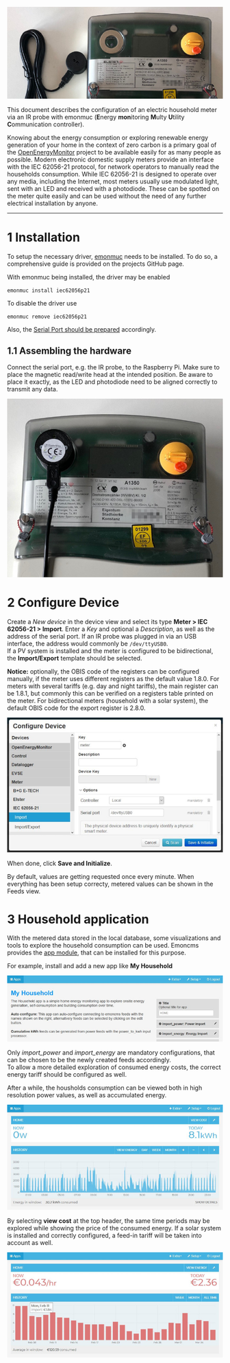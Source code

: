 ![ir-prepare](img/metering/ir-prepare.jpg)

This document describes the configuration of an electric household meter via an IR probe with emonmuc (**E**nergy **mon**itoring **M**ulty **U**tility **C**ommunication controller).

Knowing about the energy consumption or exploring renewable energy generation of your home in the context of zero carbon is a primary goal of the [OpenEnergyMonitor](https://openenergymonitor.org/) project to be available easily for as many people as possible. Modern electronic domestic supply meters provide an interface with the IEC 62056-21 protocol, for network operators to manually read the households consumption. While IEC 62056-21 is designed to operate over any media, including the Internet, most meters usually use modulated light, sent with an LED and received with a photodiode. These can be spotted on the meter quite easily and can be used without the need of any further electrical installation by anyone.


---------------

# 1 Installation

To setup the necessary driver, [emonmuc](https://github.com/isc-konstanz/emonmuc/) needs to be installed. To do so, a comprehensive guide is provided on the projects GitHub page.

With emonmuc being installed, the driver may be enabled

~~~
emonmuc install iec62056p21
~~~

To disable the driver use

~~~
emonmuc remove iec62056p21
~~~

Also, the [Serial Port should be prepared](https://github.com/isc-konstanz/emonmuc/blob/master/docs/LinuxSerialPort.md) accordingly.


## 1.1 Assembling the hardware

Connect the serial port, e.g. the IR probe, to the Raspberry Pi. Make sure to place the magnetic read/write head at the intended position. Be aware to place it exactly, as the LED and photodiode need to be aligned correctly to transmit any data.

![ir-probe-position](img/metering/ir-probe-position.jpg)


# 2 Configure Device

Create a *New device* in the device view and select its type **Meter > IEC 62056-21 > Import**. Enter a *Key* and optional a *Description*, as well as the address of the serial port. If an IR probe was plugged in via an USB interface, the address would commonly be ``/dev/ttyUSB0``.  
If a PV system is installed and the meter is configured to be bidirectional, the **Import/Export** template should be selected.

**Notice:** optionally, the OBIS code of the registers can be configured manually, if the meter uses different registers as the default value 1.8.0. For meters with several tariffs (e.g. day and night tariffs), the main register can be 1.8.1, but commonly this can be verified on a registers table printed on the meter. For bidirectional meters (household with a solar system), the default OBIS code for the export register is 2.8.0.

![device-config](img/metering/device-config.jpg)

When done, click **Save and Initialize**.

By default, values are getting requested once every minute. When everything has been setup correcty, metered values can be shown in the Feeds view.


# 3 Household application

With the metered data stored in the local database, some visualizations and tools to explore the household consumption can be used. Emoncms provides the [app module](https://github.com/emoncms/app), that can be installed for this purpose.

For example, install and add a new app like **My Household**

![app-config](img/metering/app-config.jpg)

Only *import_power* and *import_energy* are mandatory configurations, that can be chosen to be the newly created feeds accordingly.  
To allow a more detailed exploration of consumed energy costs, the correct energy tariff should be configured as well.

After a while, the housholds consumption can be viewed both in high resolution power values, as well as accumulated energy.

![app-view](img/metering/app-view.jpg)

By selecting **view cost** at the top header, the same time periods may be explored while showing the price of the consumed energy. If a solar system is installed and correctly configured, a feed-in tariff will be taken into account as well.

![app-view-cost](img/metering/app-view-cost.jpg)

